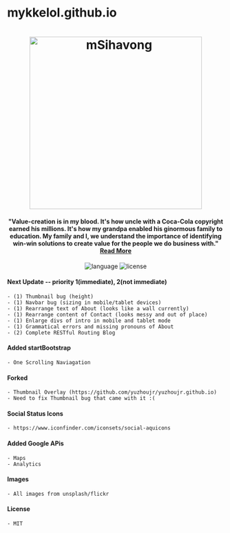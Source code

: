 # mykkelol.github.io

<h1 align="center">
    <a href="https://mykkelol.github.io/">
        <img src="https://scontent.fapa1-2.fna.fbcdn.net/v/t1.0-9/10931390_895070323870852_4951870342239300184_n.jpg?oh=8fc36fd2a256e8426977a6f7a77ec407&oe=59F28B49" alt="mSihavong" width="400">
    </a>
</h1>

<h4 align="center">"Value-creation is in my blood. It's how uncle with a Coca-Cola copyright earned his millions. It's how my grandpa enabled his ginormous family to education. My family and I, we understand the importance of identifying win-win solutions to create value for the people we do business with." 
    <a href="https://mykkelol.github.io/">Read More</a>
</h4>

<p align="center">
    <a>
        <img src="https://img.shields.io/badge/language-JavaScript-orange.svg" alt="language">
    </a>
    <a>
        <img src="https://img.shields.io/badge/license-MIT-blue.svg" alt="license">
    </a>
</p>

#### Next Update -- priority 1(immediate), 2(not immediate)
    - (1) Thumbnail bug (height)
    - (1) Navbar bug (sizing in mobile/tablet devices)
    - (1) Rearrange text of About (looks like a wall currently)
    - (1) Rearrange content of Contact (looks messy and out of place)
    - (1) Enlarge divs of intro in mobile and tablet mode
    - (1) Grammatical errors and missing pronouns of About
    - (2) Complete RESTful Routing Blog

#### Added startBootstrap
    - One Scrolling Naviagation
#### Forked
    - Thumbnail Overlay (https://github.com/yuzhoujr/yuzhoujr.github.io)
    - Need to fix Thumbnail bug that came with it :(
#### Social Status Icons
    - https://www.iconfinder.com/iconsets/social-aquicons
#### Added Google APis
    - Maps
    - Analytics
#### Images
    - All images from unsplash/flickr
#### License
    - MIT

